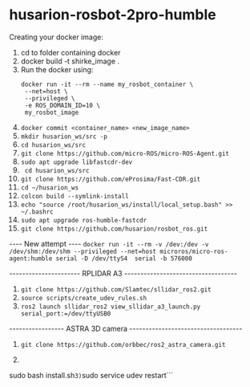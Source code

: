 # husarion-rosbot-2pro-humble

Creating your docker image:

1) cd to folder containing docker
2) docker build -t shirke_image .
3) Run the docker using:
   ```
   docker run -it --rm --name my_rosbot_container \
    --net=host \
    --privileged \
    -e ROS_DOMAIN_ID=10 \
    my_rosbot_image
   ```
4) ```docker commit <container_name> <new_image_name>```
5) ```mkdir husarion_ws/src -p```
6) ```cd husarion_ws/src``` 
7) ```git clone https://github.com/micro-ROS/micro-ROS-Agent.git```
8) ```sudo apt upgrade libfastcdr-dev```
9) ``` cd husarion_ws/src```
10) ```git clone https://github.com/eProsima/Fast-CDR.git```
11) ```cd ~/husarion_ws```
12) ```colcon build --symlink-install```
13) ```echo "source /root/husarion_ws/install/local_setup.bash" >> ~/.bashrc```
14) ```sudo apt upgrade ros-humble-fastcdr```
15) ```git clone https://github.com/husarion/rosbot_ros.git```



---- New attempt ---- 
```docker run -it --rm -v /dev:/dev -v /dev/shm:/dev/shm --privileged --net=host microros/micro-ros-agent:humble serial -D /dev/ttyS4  serial -b 576000```


---------------------- RPLIDAR A3 -----------------------------------
1) ```git clone https://github.com/Slamtec/sllidar_ros2.git```
2) ```source scripts/create_udev_rules.sh```
3) ```ros2 launch sllidar_ros2 view_sllidar_a3_launch.py serial_port:=/dev/ttyUSB0```

----------------- ASTRA 3D camera -----------------------------------

1) ```git clone https://github.com/orbbec/ros2_astra_camera.git```
2) ```cd ~/ros2_ws/src/ros2_astra_camera/astra_camera/scripts
sudo bash install.sh```
3) ```sudo service udev restart```







